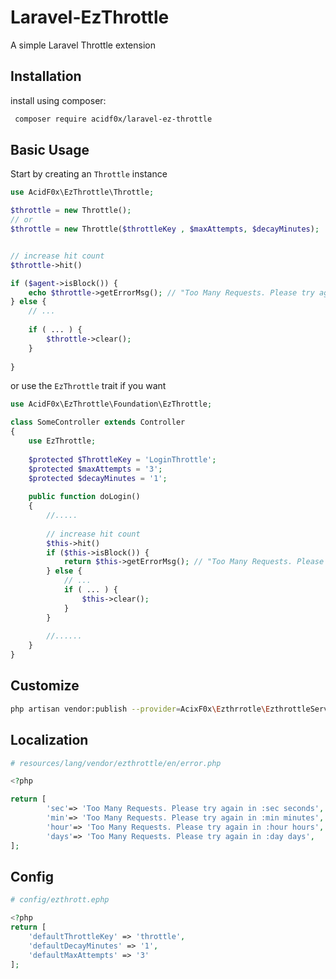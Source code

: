 # Laravel-EzThrottle
A simple Laravel Throttle extension

Installation
------------
install using composer:
 
```bash
 composer require acidf0x/laravel-ez-throttle
```

Basic Usage
-----------

Start by creating an `Throttle` instance  
```php
use AcidF0x\EzThrottle\Throttle;  

$throttle = new Throttle();
// or
$throttle = new Throttle($throttleKey , $maxAttempts, $decayMinutes);


// increase hit count
$throttle->hit()

if ($agent->isBlock()) {
    echo $throttle->getErrorMsg(); // "Too Many Requests. Please try again in 1 minutes"
} else {
    // ...
    
    if ( ... ) {
        $throttle->clear();   
    }
    
}
```
or use the `EzThrottle` trait if you want  

```php
use AcidF0x\EzThrottle\Foundation\EzThrottle;

class SomeController extends Controller
{
    use EzThrottle;
    
    $protected $ThrottleKey = 'LoginThrottle';
    $protected $maxAttempts = '3';
    $protected $decayMinutes = '1';
    
    public function doLogin()
    {
        //.....
        
        // increase hit count
        $this->hit()
        if ($this->isBlock()) {
            return $this->getErrorMsg(); // "Too Many Requests. Please try again in 1 minutes"
        } else {
            // ...
            if ( ... ) {
                $this->clear();
            }
        }
        
        //......
    }
}
```

Customize
-----------
```bash
php artisan vendor:publish --provider=AcixF0x\Ezthrrotle\EzthrottleServiceProvider
```

Localization
-----------
```php
# resources/lang/vendor/ezthrottle/en/error.php

<?php

return [
        'sec'=> 'Too Many Requests. Please try again in :sec seconds',
        'min'=> 'Too Many Requests. Please try again in :min minutes',
        'hour'=> 'Too Many Requests. Please try again in :hour hours',
        'days'=> 'Too Many Requests. Please try again in :day days',
];
```

Config
-----------
```php
# config/ezthrott.ephp

<?php
return [
    'defaultThrottleKey' => 'throttle',
    'defaultDecayMinutes' => '1',
    'defaultMaxAttempts' => '3'
];
```